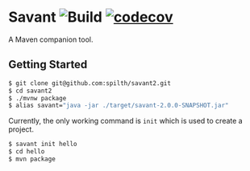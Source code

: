 # Savant ![Build](https://github.com/spilth/savant2/workflows/Build/badge.svg) [![codecov](https://codecov.io/gh/spilth/savant2/branch/master/graph/badge.svg)](https://codecov.io/gh/spilth/savant2)

A Maven companion tool.

## Getting Started

```bash
$ git clone git@github.com:spilth/savant2.git
$ cd savant2
$ ./mvnw package
$ alias savant="java -jar ./target/savant-2.0.0-SNAPSHOT.jar"
```

Currently, the only working command is `init` which is used to create a project.

```bash
$ savant init hello
$ cd hello
$ mvn package 
```
